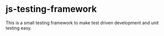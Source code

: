 # js-testing-framework
This is a small testing framework to make test driven development and unit testing easy.

